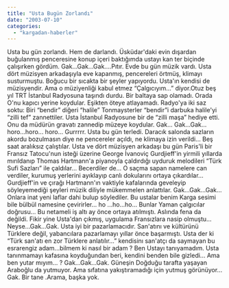 ```yaml
---
title: "Usta Bugün Zorlandı"
date: "2003-07-10"
categories: 
  - "kargadan-haberler"
---
```


Usta bu gün zorlandı. Hem de darlandı. Üsküdar'daki evin dışardan buğulanmış penceresine konup içeri baktığımda ustayı kan ter biçinde çalışırken gördüm. Gak...Gak...Gak....Pıtır. Evde bu gün müzik vardı. Usta dört müzisyen arkadaşıyla eve kapanmış, pencereleri örtmüş, klimayı susturmuştu. Boğucu bir sıcakta bir şeyler yapıyordu. Usta'ın kendisi de müzisyendir. Ama o müziyenliği kabul etmez “Çalgıcıyım...” diyor.Otuz beş yıl TRT İstanbul Radyosuna taşındı durdu. Bir baltaya sap olamadı. Orada O'nu kapıcı yerine koydular. Eşikten öteye atlayamadı. Radyo'ya iki saz soktu: Biri “bendir” diğeri “halile” Tonmaysterler “bendir”i darbuka halile'yi “zilli tef” zannettiler. Usta İstanbul Radyosune bir de “zilli maşa” hediye etti. Onu da müdürün gravatı zannedip müzeye koydular. Gak... Gak...Gak... horo...horo... horo... Gurrrrr. Usta bu gün terledi. Daracık salonda sazların akordu bozulmasın diye ne pencereler açıldı, ne klimaya izin verildi... Beş saat aralıksız çalıştılar. Usta ve dört müzisyen arkadaşı bu gün Paris'li bir Fransız Tatocu'nun isteği üzerine George İvanoviç Gurdjieff'in yirmili yıllarda mırıldanıp Thomas Hartmann'a piyanoyla çaldırdığı uyduruk melodileri “Türk Sufi Sazları” ile çaldılar... Becerdiler de... O saçma sapan namelere can verdiler, kurumuş yerlerini ayıklayıp canlı dokularını ortaya çıkardılar... Gurdjieff'in ve çırağı Hartmann'ın vaktiyle kafalarında geveleyip söyleyemediği şeyleri müzik diliyle mükemmelen anlattılar. Gak...Gak...Gak... Onlara inat yeni laflar dahi bulup söylediler. Bu ustalar benim Karga sesimi bile bülbül namesine çevirirler... ho ...ho...ho... Bunlar Yaman çalgıcılar doğrusu... Bu netameli iş altı ay önce ortaya atılmıştı. Aslında fena da değildi. Fikir yine Usta'dan çıkmış, uygulama Fransızlara nasip olmuştu... Neyse...Gak...Gak. Usta iyi bir pazarlamacıdır. San'atını ve kültürünü Türklere değil, yabancılara pazarlamayı yıllar önce başarmıştı. Usta der ki “Türk san'atı en zor Türklere anlatılır...” kendisinı san'atçı da saymayan bu esrarengiz adam...bilmem ki nasıl bir adam ? Ben Ustayı tanıyamadım. Usta tanınmamayı kafasına koyduğundan beri, kendini benden bile gizledi... Ama ben yutar mıyım... ? Gak...Gak...Gak. Güneşin Doğduğu tarafta yaşayan Araboğlu da yutmuyor. Ama sıfatına yakıştıramadığı için yutmuş görünüyor... Gak. Bir tane .Arama, başka yok.
